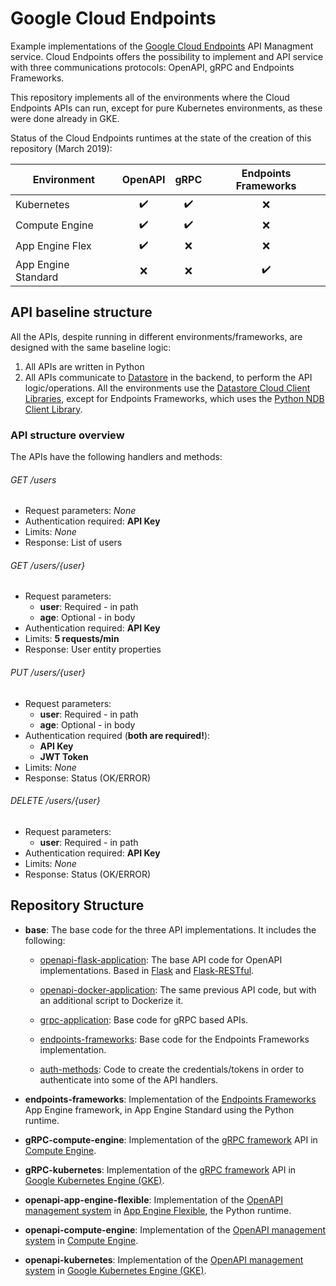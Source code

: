 # Google Cloud Endpoints #

Example implementations of the [Google Cloud Endpoints](https://cloud.google.com/endpoints/) API Managment service. 
Cloud Endpoints offers the possibility to implement and API service with three communications protocols: OpenAPI, gRPC and Endpoints Frameworks.

This repository implements all of the environments where the Cloud Endpoints APIs can run, except for pure Kubernetes environments, as these were done already in GKE.

Status of the Cloud Endpoints runtimes at the state of the creation of this repository (March 2019):


|     Environment      |      OpenAPI       |         gRPC          | Endpoints Frameworks |
| ---------------------|:------------------:|:---------------------:|:--------------------:|
|  Kubernetes          | :heavy_check_mark: |   :heavy_check_mark:  |  :x:                 |
|  Compute Engine      | :heavy_check_mark: |   :heavy_check_mark:  |  :x:                 |
|  App Engine Flex     | :heavy_check_mark: |   :x:                 |  :x:                 |
|  App Engine Standard | :x:                |   :x:                 |  :heavy_check_mark:  |


## API baseline structure ##

All the APIs, despite running in different environments/frameworks, are designed with the same baseline logic:

1. All APIs are written in Python
2. All APIs communicate to [Datastore](https://cloud.google.com/datastore/docs/concepts/overview) in the backend, to perform the API logic/operations. All the environments use the [Datastore Cloud Client Libraries](https://googleapis.github.io/google-cloud-python/latest/datastore/client.html), except for Endpoints Frameworks, which uses the [Python NDB Client Library](https://cloud.google.com/appengine/docs/standard/python/ndb/).

### API structure overview ###

The APIs have the following handlers and methods:

###### GET /users ######

- Request parameters: *None*
- Authentication required: **API Key**
- Limits: *None*
- Response: List of users

###### GET /users/{user} ######

- Request parameters:
    - **user**: Required - in path
    - **age**: Optional - in body
- Authentication required: **API Key**
- Limits: **5 requests/min**
- Response: User entity properties

###### PUT /users/{user} ######

- Request parameters:
    - **user**: Required - in path
    - **age**: Optional - in body
- Authentication required (**both are required!**): 
    - **API Key**
    - **JWT Token**
- Limits: *None*
- Response: Status (OK/ERROR)

###### DELETE /users/{user} ######

- Request parameters:
    - **user**: Required - in path
- Authentication required: **API Key**
- Limits: *None*
- Response: Status (OK/ERROR)

## Repository Structure ##

* **base**: The base code for the three API implementations. It includes the following:

    * [openapi-flask-application](/base/openapi-flask-application): The base API code for OpenAPI implementations. Based in [Flask](http://flask.pocoo.org/) and  [Flask-RESTful](https://flask-restful.readthedocs.io/en/latest/).
    
    * [openapi-docker-application](/base/openapi-docker-application): The same previous API code, but with an additional script to Dockerize it.
    
    * [grpc-application](/base/grpc-application): Base code for gRPC based APIs.
    
    * [endpoints-frameworks](/base/endpoints-frameworks): Base code for the Endpoints Frameworks implementation.
    
    * [auth-methods](/base/auth-methods): Code to create the credentials/tokens in order to authenticate into some of the API handlers.

* **endpoints-frameworks**: Implementation of the [Endpoints Frameworks](https://cloud.google.com/endpoints/docs/frameworks/about-cloud-endpoints-frameworks) App Engine framework, in App Engine Standard using the Python runtime.

* **gRPC-compute-engine**: Implementation of the [gRPC framework](https://cloud.google.com/endpoints/docs/grpc/about-grpc) API in [Compute Engine](https://cloud.google.com/endpoints/docs/grpc/get-started-compute-engine-docker).

* **gRPC-kubernetes**: Implementation of the [gRPC framework](https://cloud.google.com/endpoints/docs/grpc/about-grpc) API in [ Google Kubernetes Engine (GKE)](https://cloud.google.com/endpoints/docs/grpc/get-started-kubernetes-engine).

* **openapi-app-engine-flexible**: Implementation of the [OpenAPI management system](https://cloud.google.com/endpoints/docs/openapi/) in [App Engine Flexible](https://cloud.google.com/endpoints/docs/openapi/get-started-app-engine), the Python runtime.

* **openapi-compute-engine**: Implementation of the [OpenAPI management system](https://cloud.google.com/endpoints/docs/openapi/) in [Compute Engine](https://cloud.google.com/endpoints/docs/openapi/get-started-compute-engine-docker).

* **openapi-kubernetes**:  Implementation of the [OpenAPI management system](https://cloud.google.com/endpoints/docs/openapi/) in [Google Kubernetes Engine (GKE)](https://cloud.google.com/endpoints/docs/openapi/get-started-kubernetes-engine).



